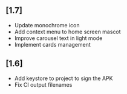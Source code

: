 ## [1.7]
- Update monochrome icon
- Add context menu to home screen mascot
- Improve carousel text in light mode
- Implement cards management 

## [1.6]
- Add keystore to project to sign the APK
- Fix CI output filenames
